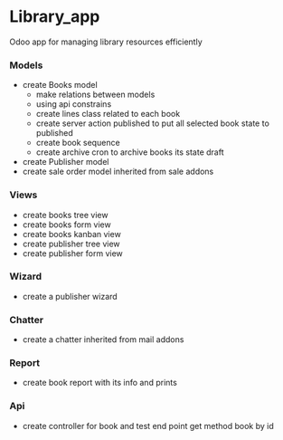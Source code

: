 # Library_app
Odoo app for managing library resources efficiently

### Models
- create Books model
  * make relations between models
  * using api constrains 
  * create lines class related to each book 
  * create server action published to put all selected book state to published
  * create book sequence 
  * create archive cron to archive books its state draft
- create Publisher model
- create sale order model inherited from sale addons

### Views
- create books tree view
- create books form view
- create books kanban view
- create publisher tree view 
- create publisher form view

### Wizard
- create a publisher wizard

### Chatter
- create a chatter inherited from mail addons

### Report
- create book report with its info and prints

### Api
- create controller for book and test end point get method book by id 